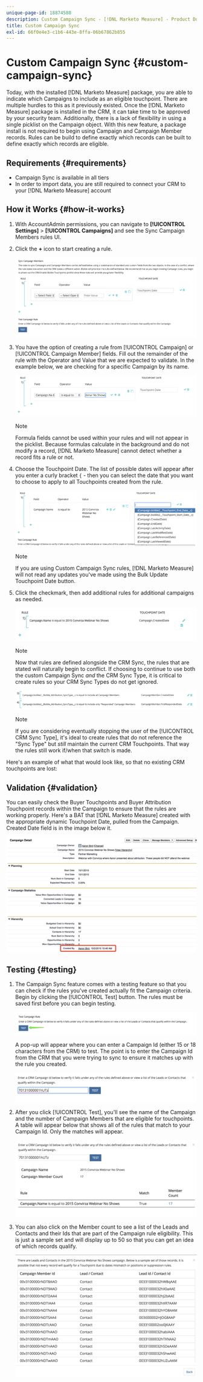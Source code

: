 ```yaml
---
unique-page-id: 18874588
description: Custom Campaign Sync - [!DNL Marketo Measure] - Product Documentation
title: Custom Campaign Sync
exl-id: 66f0e4e3-c1b6-443e-8ffa-06b67862b855
---
```

# Custom Campaign Sync {#custom-campaign-sync}

Today, with the installed [!DNL Marketo Measure] package, you are able to indicate which Campaigns to include as an eligible touchpoint. There are multiple hurdles to this as it previously existed. Once the [!DNL Marketo Measure] package is installed in the CRM, it can take time to be approved by your security team. Additionally, there is a lack of flexibility in using a single picklist on the Campaign object. With this new feature, a package install is not required to begin using Campaign and Campaign Member records. Rules can be build to define exactly which records can be built to define exactly which records are eligible.

## Requirements {#requirements}

* Campaign Sync is available in all tiers
* In order to import data, you are still required to connect your CRM to your [!DNL Marketo Measure] account

## How it Works {#how-it-works}

1. With AccountAdmin permissions, you can navigate to **[!UICONTROL Settings]** > **[!UICONTROL Campaigns]** and see the Sync Campaign Members rules UI.
1. Click the **+** icon to start creating a rule.

   ![](assets/1-1.png)

1. You have the option of creating a rule from [!UICONTROL Campaign] or [!UICONTROL Campaign Member] fields. Fill out the remainder of the rule with the Operator and Value that we are expected to validate. In the example below, we are checking for a specific Campaign by its name.

   ![](assets/2-1.png)

   >[!NOTE]
   >
   >Formula fields cannot be used within your rules and will not appear in the picklist. Because formulas calculate in the background and do not modify a record, [!DNL Marketo Measure] cannot detect whether a record fits a rule or not.

1. Choose the Touchpoint Date. The list of possible dates will appear after you enter a curly bracket `{` - then you can select the date that you want to choose to apply to all Touchpoints created from the rule.

   ![](assets/3-1.png)

   >[!NOTE]
   >
   >If you are using Custom Campaign Sync rules, [!DNL Marketo Measure] will not read any updates you've made using the Bulk Update Touchpoint Date button.

1. Click the checkmark, then add additional rules for additional campaigns as needed.

   ![](assets/4-1.png)

   >[!NOTE]
   >
   >Now that rules are defined alongside the CRM Sync, the rules that are stated will naturally begin to conflict. If choosing to continue to use both the custom Campaign Sync _and_ the CRM Sync Type, it is critical to create rules so your CRM Sync Types do not get ignored.

   ![](assets/5-1.png)

   >[!NOTE]
   >
   >If you are considering eventually stopping the user of the [!UICONTROL CRM Sync Type], it's ideal to create rules that do not reference the "Sync Type" but _still_ maintain the current CRM Touchpoints. That way the rules still work if/when that switch is made.

Here's an example of what that would look like, so that no existing CRM touchpoints are lost:

## Validation {#validation}

You can easily check the Buyer Touchpoints and Buyer Attribution Touchpoint records within the Campaign to ensure that the rules are working properly. Here's a BAT that [!DNL Marketo Measure] created with the appropriate dynamic Touchpoint Date, pulled from the Campaign. Created Date field is in the image below it.

![](assets/6-1.png)

## Testing {#testing}

1. The Campaign Sync feature comes with a testing feature so that you can check if the rules you've created actually fit the Campaign criteria. Begin by clicking the [!UICONTROL Test] button. The rules must be saved first before you can begin testing.

   ![](assets/7-1.png)

   A pop-up will appear where you can enter a Campaign Id (either 15 or 18 characters from the CRM) to test. The point is to enter the Campaign Id from the CRM that you were trying to sync to ensure it matches up with the rule you created.

   ![](assets/8-1.png)

1. After you click [!UICONTROL Test], you'll see the name of the Campaign and the number of Campaign Members that are eligible for touchpoints. A table will appear below that shows all of the rules that match to your Campaign Id. Only the matches will appear.

   ![](assets/9.png)

1. You can also click on the Member count to see a list of the Leads and Contacts and their Ids that are part of the Campaign rule eligibility. This is just a sample set and will display up to 50 so that you can get an idea of which records qualify.

   ![](assets/10.png)
